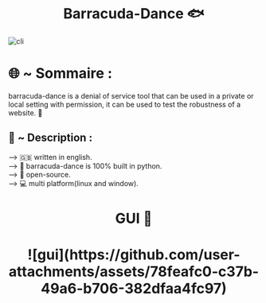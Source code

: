 <h1 align="center">Barracuda-Dance 🐟</h1> 



![cli](https://github.com/user-attachments/assets/7732a0a6-f7d6-42c4-8cfd-b37df414bd8d)
# 🌐 ~ Sommaire :


 barracuda-dance is a denial of service tool that can be used in a private or local setting with permission,
it can be used to test the robustness of a website. 📡

## 📖 ~ Description :
<p>

</p>

<p>
   --> 🇬🇧 written in english.<br>
   --> 🐍 barracuda-dance is 100% built in python.<br>
   --> 📁 open-source.<br>
   --> 💻 multi platform(linux and window).<br>
</p>

<h1 align="center">GUI 🎉</h1> 
 
<h1 align="center">![gui](https://github.com/user-attachments/assets/78feafc0-c37b-49a6-b706-382dfaa4fc97)


